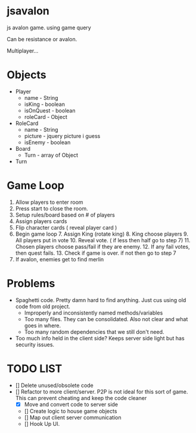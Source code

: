 jsavalon
==========

js avalon game. using game query 

Can be resistance or avalon.

Multiplayer…

Objects
=========
* Player
	* name - String	
	* isKing - boolean
	* isOnQuest - boolean
	* roleCard - Object 	
* RoleCard
	* name - String
	* picture - jquery picture i guess
	* isEnemy - boolean
* Board	
	* Turn - array of Object
* Turn
	
	
	
Game Loop
============	 			
1. Allow players to enter room
2. Press start to close the room.
3. Setup rules/board based on # of players
4. Assign players cards
5. Flip character cards ( reveal player card )
6. Begin game loop
	7. Assign King (rotate king)
	8. King choose players
	9. All players put in vote
	10. Reveal vote. ( if less then half go to step 7)
	11. Chosen players choose pass/fail if they are enemy.
	12. If any fail votes, then quest fails.
	13. Check if game is over. if not then go to step 7
14. If avalon, enemies get to find merlin	

	 
Problems
=====
* Spaghetti code. Pretty damn hard to find anything. Just cus using old code from old project. 
	* Improperly and inconsistently named methods/variables
	* Too many files. They can be consolidated. Also not clear and what goes in where. 
	* Too many random dependencies that we still don't need.
* Too much info held in the client side? Keeps server side light but has security issues. 	

TODO LIST
========
* [] Delete unused/obsolete code
* [] Refactor to more client/server. P2P is not ideal for this sort of game. This can prevent cheating and keep the code cleaner
	* [X] Move and convert code to server side
	* [] Create logic to house game objects
	* [] Map out client server communication
	* [] Hook Up UI.
	

	
	  	


